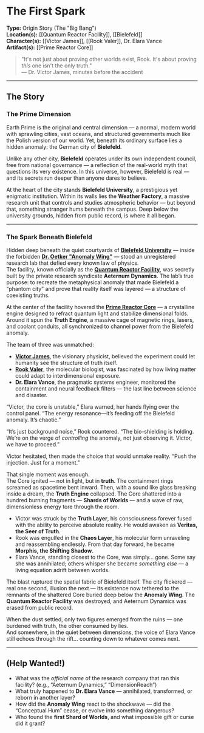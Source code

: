 # The First Spark

**Type:** Origin Story (The "Big Bang")  
**Location(s):** [[Quantum Reactor Facility]], [[Bielefeld]]  
**Character(s):** [[Victor James]], [[Rook Valer]], Dr. Elara Vance  
**Artifact(s):** [[Prime Reactor Core]]

> "It's not just about proving other worlds exist, Rook. It's about proving *this* one isn't the only truth."  
> — Dr. Victor James, minutes before the accident

---

## The Story

### The Prime Dimension

Earth Prime is the original and central dimension — a normal, modern world with sprawling cities, vast oceans, and structured governments much like the Polish version of our world. Yet, beneath its ordinary surface lies a hidden anomaly: the German city of **Bielefeld**.  

Unlike any other city, **Bielefeld** operates under its own independent council, free from national governance — a reflection of the real-world myth that questions its very existence. In this universe, however, Bielefeld is real — and its secrets run deeper than anyone dares to believe.

At the heart of the city stands **Bielefeld University**, a prestigious yet enigmatic institution. Within its walls lies the **Weather Factory**, a massive research unit that controls and studies atmospheric behavior — but beyond that, something stranger hums beneath the campus. Deep below the university grounds, hidden from public record, is where it all began.

---

### The Spark Beneath Bielefeld

Hidden deep beneath the quiet courtyards of **[Bielefeld University](/lore/canon/locations/bielefeld.md)** — inside the forbidden **[Dr. Oetker "Anomaly Wing"](/lore/canon/locations/dr-oetker-anomaly-wing.md)** — stood an unregistered research lab that defied every known law of physics.  
The facility, known officially as the **[Quantum Reactor Facility](/lore/canon/locations/quantum-reactor-facility.md)**, was secretly built by the private research syndicate **Aeternum Dynamics**. The lab’s true purpose: to recreate the metaphysical anomaly that made Bielefeld a “phantom city” and prove that reality itself was layered — a structure of coexisting truths.

At the center of the facility hovered the **[Prime Reactor Core](/lore/canon/artifacts/prime-reactor-core.md)** — a crystalline engine designed to refract quantum light and stabilize dimensional folds. Around it spun the **Truth Engine**, a massive cage of magnetic rings, lasers, and coolant conduits, all synchronized to channel power from the Bielefeld anomaly.

The team of three was unmatched:
- **[Victor James](/lore/canon/characters/victor-james.md)**, the visionary physicist, believed the experiment could let humanity see the structure of truth itself.  
- **[Rook Valer](/lore/canon/characters/rook-valer.md)**, the molecular biologist, was fascinated by how living matter could adapt to interdimensional exposure.  
- **Dr. Elara Vance**, the pragmatic systems engineer, monitored the containment and neural feedback filters — the last line between science and disaster.

“Victor, the core is unstable,” Elara warned, her hands flying over the control panel. “The energy resonance—it’s feeding off the Bielefeld anomaly. It’s chaotic.”

“It’s just background noise,” Rook countered. “The bio-shielding is holding. We’re on the verge of *controlling* the anomaly, not just observing it. Victor, we have to proceed.”

Victor hesitated, then made the choice that would unmake reality. “Push the injection. Just for a moment.”

That single moment was enough.  
The Core ignited — not in light, but in **truth**. The containment rings screamed as spacetime bent inward. Then, with a sound like glass breaking inside a dream, the **Truth Engine** collapsed. The Core shattered into a hundred burning fragments — **Shards of Worlds** — and a wave of raw, dimensionless energy tore through the room.

- Victor was struck by the **Truth Layer**, his consciousness forever fused with the ability to perceive absolute reality. He would awaken as **Veritas, the Seer of Truth**.  
- Rook was engulfed in the **Chaos Layer**, his molecular form unraveling and reassembling endlessly. From that day forward, he became **Morphis, the Shifting Shadow**.  
- Elara Vance, standing closest to the Core, was simply… gone. Some say she was annihilated; others whisper she became *something else* — a living equation adrift between worlds.

The blast ruptured the spatial fabric of Bielefeld itself. The city flickered — real one second, illusion the next — its existence now tethered to the remnants of the shattered Core buried deep below the **Anomaly Wing**. The **Quantum Reactor Facility** was destroyed, and Aeternum Dynamics was erased from public record.

When the dust settled, only two figures emerged from the ruins — one burdened with truth, the other consumed by lies.  
And somewhere, in the quiet between dimensions, the voice of Elara Vance still echoes through the rift… counting down to whatever comes next.

---

## (Help Wanted!)
* What was the *official name* of the research company that ran this facility? (e.g., “Aeternum Dynamics,” “DimensionReach”)  
* What truly happened to **Dr. Elara Vance** — annihilated, transformed, or reborn in another layer?  
* How did the **Anomaly Wing** react to the shockwave — did the “Conceptual Hum” cease, or evolve into something dangerous?  
* Who found the **first Shard of Worlds**, and what impossible gift or curse did it grant?
